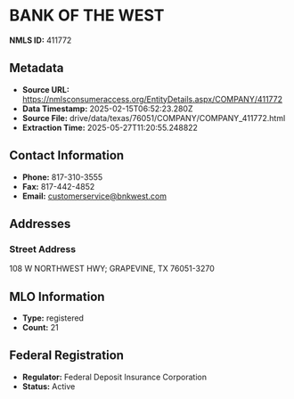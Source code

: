 # BANK OF THE WEST

**NMLS ID:** 411772

## Metadata
- **Source URL:** https://nmlsconsumeraccess.org/EntityDetails.aspx/COMPANY/411772
- **Data Timestamp:** 2025-02-15T06:52:23.280Z
- **Source File:** drive/data/texas/76051/COMPANY/COMPANY_411772.html
- **Extraction Time:** 2025-05-27T11:20:55.248822

## Contact Information
- **Phone:** 817-310-3555
- **Fax:** 817-442-4852
- **Email:** customerservice@bnkwest.com

## Addresses
### Street Address
108 W NORTHWEST HWY; GRAPEVINE, TX 76051-3270

## MLO Information
- **Type:** registered
- **Count:** 21

## Federal Registration
- **Regulator:** Federal Deposit Insurance Corporation
- **Status:** Active
